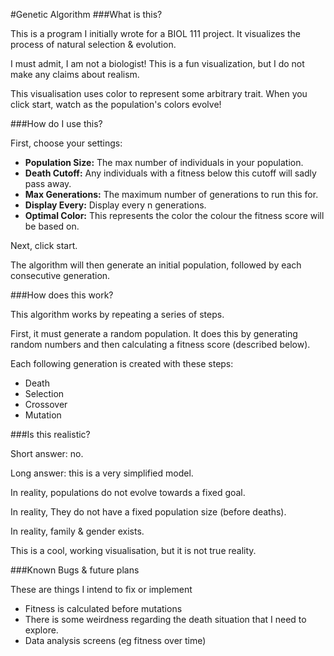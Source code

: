 #Genetic Algorithm 
###What is this? 

This is a program I initially wrote for a BIOL 111 project. It visualizes the process of natural selection & evolution.

I must admit, I am not a biologist! This is a fun visualization, but I do not make any claims about realism.

This visualisation uses color to represent some arbitrary trait. When you click start, watch as the population's colors evolve!

###How do I use this?

First, choose your settings:

* __Population Size:__ The max number of individuals in your population. 
* __Death Cutoff:__ Any individuals with a fitness below this cutoff will sadly pass away.
* __Max Generations:__ The maximum number of generations to run this for.
* __Display Every:__ Display every n generations.
* __Optimal Color:__ This represents the color the colour the fitness score will be based on. 

Next, click start.

The algorithm will then generate an initial population, followed by each consecutive generation.

###How does this work?

This algorithm works by repeating a series of steps.

First, it must generate a random population. It does this by generating random numbers and then calculating a fitness score (described below).

Each following generation is created with these steps:

* Death
* Selection
* Crossover
* Mutation

###Is this realistic?

Short answer: no.

Long answer: this is a very simplified model.

In reality, populations do not evolve towards a fixed goal.

In reality, They do not have a fixed population size (before deaths).

In reality, family & gender exists.

This is a cool, working visualisation, but it is not true reality.  

###Known Bugs & future plans

These are things I intend to fix or implement

* Fitness is calculated before mutations
* There is some weirdness regarding the death situation that I need to explore.
* Data analysis screens (eg fitness over time)
